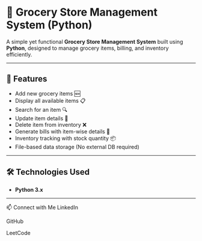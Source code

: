 # 🛒 Grocery Store Management System (Python)

A simple yet functional **Grocery Store Management System** built using **Python**, designed to manage grocery items, billing, and inventory efficiently.

---

## 📌 Features

- Add new grocery items 🆕
- Display all available items 📋
- Search for an item 🔍
- Update item details 📝
- Delete item from inventory ❌
- Generate bills with item-wise details 🧾
- Inventory tracking with stock quantity 📦
- File-based data storage (No external DB required)

---

## 🛠️ Technologies Used

- **Python 3.x**

---

📫 Connect with Me
LinkedIn

GitHub

LeetCode
